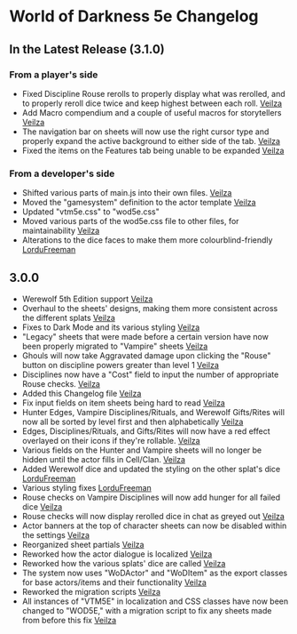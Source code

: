 # World of Darkness 5e Changelog


## In the Latest Release (3.1.0)

### From a player's side
* Fixed Discipline Rouse rerolls to properly display what was rerolled, and to properly reroll dice twice and keep highest between each roll. [Veilza]
* Add Macro compendium and a couple of useful macros for storytellers [Veilza]
* The navigation bar on sheets will now use the right cursor type and properly expand the active background to either side of the tab. [Veilza]
* Fixed the items on the Features tab being unable to be expanded [Veilza]

### From a developer's side
* Shifted various parts of main.js into their own files. [Veilza]
* Moved the "gamesystem" definition to the actor template [Veilza]
* Updated "vtm5e.css" to "wod5e.css"
* Moved various parts of the wod5e.css file to other files, for maintainability [Veilza]
* Alterations to the dice faces to make them more colourblind-friendly [LorduFreeman]

## 3.0.0

* Werewolf 5th Edition support [Veilza]
* Overhaul to the sheets' designs, making them more consistent across the different splats [Veilza]
* Fixes to Dark Mode and its various styling [Veilza]
* "Legacy" sheets that were made before a certain version have now been properly migrated to "Vampire" sheets [Veilza]
* Ghouls will now take Aggravated damage upon clicking the "Rouse" button on discipline powers greater than level 1 [Veilza]
* Disciplines now have a "Cost" field to input the number of appropriate Rouse checks. [Veilza]
* Added this Changelog file [Veilza]
* Fix input fields on item sheets being hard to read [Veilza]
* Hunter Edges, Vampire Disciplines/Rituals, and Werewolf Gifts/Rites will now all be sorted by level first and then alphabetically [Veilza]
* Edges, Disciplines/Rituals, and Gifts/Rites will now have a red effect overlayed on their icons if they're rollable. [Veilza]
* Various fields on the Hunter and Vampire sheets will no longer be hidden until the actor fills in Cell/Clan. [Veilza]
* Added Werewolf dice and updated the styling on the other splat's dice [LorduFreeman]
* Various styling fixes [LorduFreeman]
* Rouse checks on Vampire Disciplines will now add hunger for all failed dice [Veilza]
* Rouse checks will now display rerolled dice in chat as greyed out [Veilza]
* Actor banners at the top of character sheets can now be disabled within the settings [Veilza]
* Reorganized sheet partials [Veilza]
* Reworked how the actor dialogue is localized [Veilza]
* Reworked how the various splats' dice are called [Veilza]
* The system now uses "WoDActor" and "WoDItem" as the export classes for base actors/items and their functionality [Veilza]
* Reworked the migration scripts [Veilza]
* All instances of "VTM5E" in localization and CSS classes have now been changed to "WOD5E," with a migration script to fix any sheets made from before this fix [Veilza]

[Veilza]: https://github.com/Veilza
[LorduFreeman]: https://github.com/LorduFreeman